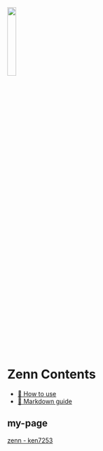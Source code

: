 <img src="https://user-images.githubusercontent.com/57705206/95226656-295bb980-0838-11eb-97be-a420ecffb43d.png" width="20%" height="auto">

# Zenn Contents

* [📘 How to use](https://zenn.dev/zenn/articles/zenn-cli-guide)
* [📘 Markdown guide](https://zenn.dev/zenn/articles/markdown-guide)

## my-page

[zenn - ken7253](https://zenn.dev/ken7253)
